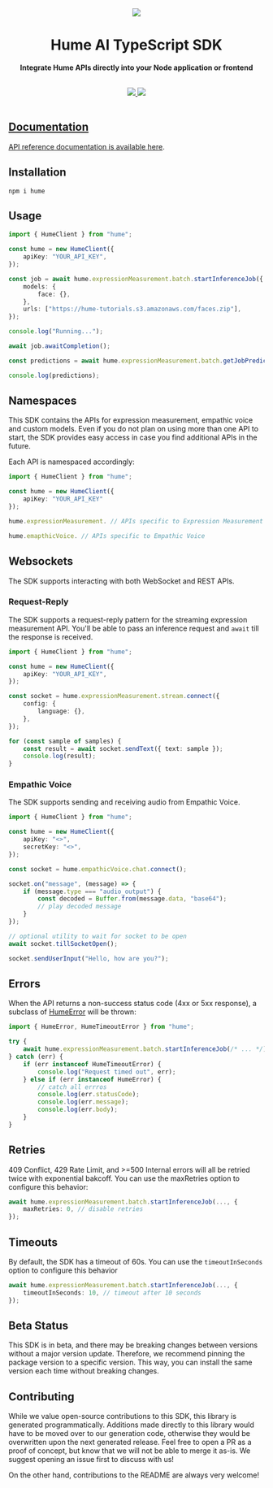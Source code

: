 <div align="center">
  <img src="https://storage.googleapis.com/hume-public-logos/hume/hume-banner.png">
  <h1>Hume AI TypeScript SDK</h1>

  <p>
    <strong>Integrate Hume APIs directly into your Node application or frontend</strong>
  </p>

  <br>
  <div>
    <a href="https://www.npmjs.com/package/hume"><img src="https://img.shields.io/npm/v/hume">
    <a href="https://buildwithfern.com/"><img src="https://img.shields.io/badge/%F0%9F%8C%BF-SDK%20generated%20by%20Fern-brightgreen">
  </div>
  <br>
</div>

## Documentation

API reference documentation is available [here](https://dev.hume.ai/reference/).

## Installation

```
npm i hume
```

## Usage

```typescript
import { HumeClient } from "hume";

const hume = new HumeClient({
    apiKey: "YOUR_API_KEY",
});

const job = await hume.expressionMeasurement.batch.startInferenceJob({
    models: {
        face: {},
    },
    urls: ["https://hume-tutorials.s3.amazonaws.com/faces.zip"],
});

console.log("Running...");

await job.awaitCompletion();

const predictions = await hume.expressionMeasurement.batch.getJobPredictions(job.jobId);

console.log(predictions);
```

## Namespaces

This SDK contains the APIs for expression measurement, empathic voice and custom models. Even
if you do not plan on using more than one API to start, the SDK provides easy access in
case you find additional APIs in the future.

Each API is namespaced accordingly:

```typescript
import { HumeClient } from "hume";

const hume = new HumeClient({
    apiKey: "YOUR_API_KEY"
});

hume.expressionMeasurement. // APIs specific to Expression Measurement

hume.emapthicVoice. // APIs specific to Empathic Voice
```

## Websockets

The SDK supports interacting with both WebSocket and REST APIs.

### Request-Reply

The SDK supports a request-reply pattern for the streaming expression measurement API.
You'll be able to pass an inference request and `await` till the response is received.

```typescript
import { HumeClient } from "hume";

const hume = new HumeClient({
    apiKey: "YOUR_API_KEY",
});

const socket = hume.expressionMeasurement.stream.connect({
    config: {
        language: {},
    },
});

for (const sample of samples) {
    const result = await socket.sendText({ text: sample });
    console.log(result);
}
```

### Empathic Voice

The SDK supports sending and receiving audio from Empathic Voice.

```typescript
import { HumeClient } from "hume";

const hume = new HumeClient({
    apiKey: "<>",
    secretKey: "<>",
});

const socket = hume.empathicVoice.chat.connect();

socket.on("message", (message) => {
    if (message.type === "audio_output") {
        const decoded = Buffer.from(message.data, "base64");
        // play decoded message
    }
});

// optional utility to wait for socket to be open
await socket.tillSocketOpen();

socket.sendUserInput("Hello, how are you?");
```

## Errors

When the API returns a non-success status code (4xx or 5xx response),
a subclass of [HumeError](./src/errors/HumeError.ts) will be thrown:

```typescript
import { HumeError, HumeTimeoutError } from "hume";

try {
    await hume.expressionMeasurement.batch.startInferenceJob(/* ... */);
} catch (err) {
    if (err instanceof HumeTimeoutError) {
        console.log("Request timed out", err);
    } else if (err instanceof HumeError) {
        // catch all errros
        console.log(err.statusCode);
        console.log(err.message);
        console.log(err.body);
    }
}
```

## Retries

409 Conflict, 429 Rate Limit, and >=500 Internal errors will all be retried twice with exponential bakcoff.
You can use the maxRetries option to configure this behavior:

```typescript
await hume.expressionMeasurement.batch.startInferenceJob(..., {
    maxRetries: 0, // disable retries
});
```

## Timeouts

By default, the SDK has a timeout of 60s. You can use the `timeoutInSeconds` option to configure
this behavior

```typescript
await hume.expressionMeasurement.batch.startInferenceJob(..., {
    timeoutInSeconds: 10, // timeout after 10 seconds
});
```

## Beta Status

This SDK is in beta, and there may be breaking changes between versions without a major
version update. Therefore, we recommend pinning the package version to a specific version.
This way, you can install the same version each time without breaking changes.

## Contributing

While we value open-source contributions to this SDK, this library is generated programmatically.
Additions made directly to this library would have to be moved over to our generation code,
otherwise they would be overwritten upon the next generated release. Feel free to open a PR as a
proof of concept, but know that we will not be able to merge it as-is. We suggest opening an
issue first to discuss with us!

On the other hand, contributions to the README are always very welcome!
